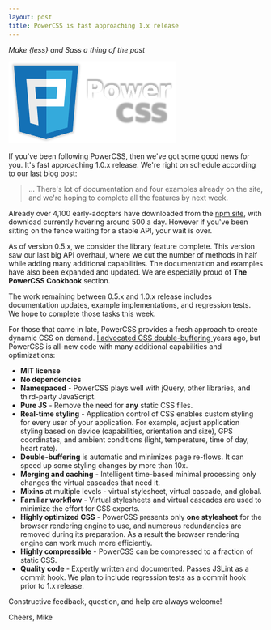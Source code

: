 ```yaml
---
layout: post
title: PowerCSS is fast approaching 1.x release
---
```

*Make {less} and Sass a thing of the past*

![PowerCSS is fast approaching 1.x release](/images/2016-02-22-pcss.png)

If you've been following PowerCSS, then we've got some good news for you.
It's fast approaching 1.0.x release. We're right on schedule according to
our last blog post:

> ... There's lot of documentation and four examples already on the site, 
> and we're hoping to complete all the features by next week. 

Already over 4,100 early-adopters have downloaded from the
[npm site](https://www.npmjs.com/package/powercss), with download currently
hovering around 500 a day. However if you've been sitting on the fence waiting
for a stable API, your wait is over.

As of version 0.5.x, we consider the library feature complete.
This version saw our last big API overhaul, where we cut the number of methods
in half while adding many additional capabilities.  The documentation and examples
have also been expanded and updated. We are especially proud of
**The PowerCSS Cookbook** section.

The work remaining between 0.5.x and 1.0.x release includes documentation 
updates, example implementations, and regression tests. We hope to complete
those tasks this week.

For those that came in late, PowerCSS provides a fresh approach to create
dynamic CSS on demand. [I advocated CSS double-buffering 
](https://www.youtube.com/watch?v=rnkMjzhxw4s) years ago, but PowerCSS is
all-new code with many additional capabilities and optimizations:

- **MIT license**
- **No dependencies**
- **Namespaced** - PowerCSS plays well with jQuery, other libraries,
  and third-party JavaScript.
- **Pure JS** - Remove the need for **any** static CSS files.
- **Real-time styling** - Application control of CSS enables custom 
  styling for every user of your application. For example, adjust
  application styling based on device (capabilities, orientation and size),
  GPS coordinates, and ambient conditions (light, temperature, time of day,
  heart rate).
- **Double-buffering** is automatic and minimizes page re-flows. It can speed up
  some styling changes by more than 10x.
- **Merging and caching** - Intelligent time-based minimal processing
  only changes the virtual cascades that need it.
- **Mixins** at multiple levels - virtual stylesheet, virtual cascade, and global.
- **Familiar workflow** - Virtual stylesheets and virtual cascades are used
  to minimize the effort for CSS experts.
- **Highly optimized CSS** - PowerCSS presents only **one stylesheet**
  for the browser rendering engine to use, and numerous redundancies are removed
  during its preparation. As a result the browser rendering engine can work much
  more efficiently.
- **Highly compressible** - PowerCSS can be compressed to a fraction of static CSS.
- **Quality code** - Expertly written and documented.  Passes JSLint as a
  commit hook.  We plan to include regression tests as a commit hook 
  prior to 1.x release.

Constructive feedback, question, and help are always welcome!

Cheers, Mike
